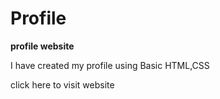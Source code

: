 # Profile

**profile website**

I have created my profile using Basic HTML,CSS

click here to visit website
